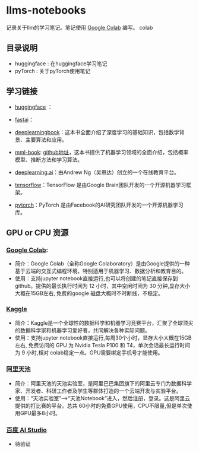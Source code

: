 
# llms-notebooks

记录关于llm的学习笔记。笔记使用 [Google Colab](https://colab.research.google.com/) 编写。
colab

## 目录说明

- huggingface : 在huggingface学习笔记
- pyTorch : 关于pyTorch使用笔记

## 学习链接

- [huggingface](https://huggingface.co/learn) ：
- [fastai](https://course.fast.ai/)： 
- [deeplearningbook](https://www.deeplearningbook.org/)：这本书全面介绍了深度学习的基础知识，包括数学背景、主要算法和应用。

- [mml-book](https://mml-book.com): [github地址](https://github.com/mml-book/mml-book.github.io?tab=readme-ov-file)，这本书提供了机器学习领域的全面介绍，包括概率模型、推断方法和学习算法。

- [deeplearning.ai](https://www.deeplearning.ai/)：由Andrew Ng（吴恩达）创立的一个在线教育平台。

- [tensorflow](https://www.tensorflow.org/tutorials)：TensorFlow 是由Google Brain团队开发的一个开源机器学习框架。
- [pytorch](https://pytorch.org/tutorials/beginner/basics/intro.html)：PyTorch 是由Facebook的AI研究团队开发的一个开源机器学习库。

## GPU or CPU 资源

### [Google Colab](https://colab.research.google.com/): 
- 简介：Google Colab（全称Google Colaboratory）是由Google提供的一种基于云端的交互式编程环境，特别适用于机器学习、数据分析和教育目的。
- 使用：支持jupyter notebook直接运行,也可以将创建的笔记直接保存到github。提供的最长执行时间为 12 小时，其中空闲时间为 30 分钟,显存大小大概在15GB左右, 免费的google 磁盘大概时不时断线，不稳定。

### [Kaggle](https://www.kaggle.com/)
- 简介：Kaggle是一个全球性的数据科学和机器学习竞赛平台，汇聚了全球顶尖的数据科学家和机器学习爱好者，共同解决各种实际问题。
- 使用：支持jupyter notebook直接运行,每周30个小时，显存大小大概在15GB左右, 免费访问的 GPU 为 Nvidia Tesla P100 和 T4，单次会话最长运行时间为 9 小时,相对 colab稳定一点。GPU需要绑定手机号才能使用。

### [阿里天池](https://tianchi.aliyun.com/)

- 简介：阿里天池的天池实验室，是阿里巴巴集团旗下的阿里云专门为数据科学家、开发者、科研工作者及学生等群体打造的一个云端开发与实验平台。
- 使用：“天池实验室”-->“天池Notebook”进入，然后注册，登录。这是阿里云提供的打比赛的平台。总共 60小时的免费GPU使用，CPU不限量,但是单次使用GPU最多8小时。

### [百度 AI Studio](https://aistudio.baidu.com/overview)
- 待验证